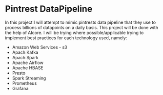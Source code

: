 # Pintrest DataPipeline

In this project I will attempt to mimic pintrests data pipeline that they use to process billions of datapoints on a daily basis. This project will be done with the help of AIcore. I will be trying where possible/applicable trying to implement best practices for each technology used, namely:
- Amazon Web Services - s3
- Apach Kafka
- Apach Spark
- Apache Airflow
- Apache  HBASE
- Presto
- Spark Streaming
- Prometheus
- Grafana